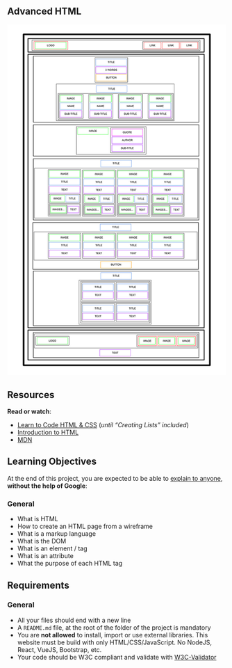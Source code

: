 ## Advanced HTML

![My Image](mockup.jpg)


## Resources

**Read or watch**:

-   [Learn to Code HTML & CSS](https://intranet.hbtn.io/rltoken/D6o845Dj6bWanYggYGQK4A "Learn to Code HTML & CSS")  (_until “Creating Lists” included_)
-   [Introduction to HTML](https://intranet.hbtn.io/rltoken/odwyiWUlo7nyK3UR6FUEdg "Introduction to HTML")
-   [MDN](https://intranet.hbtn.io/rltoken/STnL1M-mwzCvnzHtG21XGQ "MDN")

## Learning Objectives

At the end of this project, you are expected to be able to  [explain to anyone](https://intranet.hbtn.io/rltoken/tk1bYe9n6YmcEsF-gwOgMA "explain to anyone"),  **without the help of Google**:

### General

-   What is HTML
-   How to create an HTML page from a wireframe
-   What is a markup language
-   What is the DOM
-   What is an element / tag
-   What is an attribute
-   What the purpose of each HTML tag

## Requirements

### General

-   All your files should end with a new line
-   A  `README.md`  file, at the root of the folder of the project is mandatory
-   You are  **not allowed**  to install, import or use external libraries. This website must be build with only HTML/CSS/JavaScript. No NodeJS, React, VueJS, Bootstrap, etc.
-   Your code should be W3C compliant and validate with  [W3C-Validator](https://intranet.hbtn.io/rltoken/czWaAX6ZYwSLoR3bh2Qiqg "W3C-Validator")
